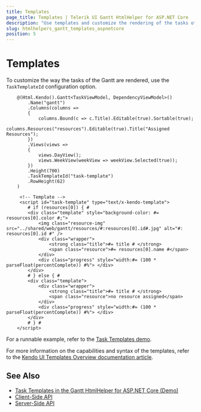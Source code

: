 ```yaml
---
title: Templates
page_title: Templates | Telerik UI Gantt HtmlHelper for ASP.NET Core
description: "Use templates and customize the rendering of the tasks of the Telerik UI Gantt HtmlHelper for ASP.NET Core (MVC 6 or ASP.NET Core MVC)."
slug: htmlhelpers_gantt_templates_aspnetcore
position: 5
---
```


# Templates

To customize the way the tasks of the Gantt are rendered, use the `TaskTemplateId` configuration option.

```
    @(Html.Kendo().Gantt<TaskViewModel, DependencyViewModel>()
        .Name("gantt")
        .Columns(columns =>
        {
            columns.Bound(c => c.Title).Editable(true).Sortable(true);
            columns.Resources("resources").Editable(true).Title("Assigned Resources");
        })
        .Views(views =>
        {
            views.DayView();
            views.WeekView(weekView => weekView.Selected(true));
        })
        .Height(700)
        .TaskTemplateId("task-template")
        .RowHeight(62)
    )

     <!-- Template -->
     <script id="task-template" type="text/x-kendo-template">
        # if (resources[0]) { #
        <div class="template" style="background-color: #= resources[0].color #;">
            <img class="resource-img" src="../shared/web/gantt/resources/#:resources[0].id#.jpg" alt="#: resources[0].id #" />
            <div class="wrapper">
                <strong class="title">#= title # </strong>
                <span class="resource">#= resources[0].name #</span>
            </div>
            <div class="progress" style="width:#= (100 * parseFloat(percentComplete)) #%"> </div>
        </div>
        # } else { #
        <div class="template">
            <div class="wrapper">
                <strong class="title">#= title # </strong>
                <span class="resource">no resource assigned</span>
            </div>
            <div class="progress" style="width:#= (100 * parseFloat(percentComplete)) #%"> </div>
        </div>
        # } #
    </script>
```

For a runnable example, refer to the [Task Templates demo](https://demos.telerik.com/aspnet-core/gantt/task-template).

For more information on the capabilities and syntax of the templates, refer to the [Kendo UI Templates Overview documentation article](https://docs.telerik.com/kendo-ui/framework/templates/overview). 

## See Also

* [Task Templates in the Gantt HtmlHelper for ASP.NET Core (Demo)](https://demos.telerik.com/aspnet-core/gantt/task-template)
* [Client-Side API](https://docs.telerik.com/kendo-ui/api/javascript/ui/gantt)
* [Server-Side API](/api/gantt)

